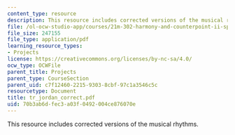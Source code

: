 ```yaml
---
content_type: resource
description: This resource includes corrected versions of the musical rhythms.
file: /ol-ocw-studio-app/courses/21m-302-harmony-and-counterpoint-ii-spring-2005/70b3ab6dfec3a03f0492004ce876070e_tr_jordan_correct.pdf
file_size: 247155
file_type: application/pdf
learning_resource_types:
- Projects
license: https://creativecommons.org/licenses/by-nc-sa/4.0/
ocw_type: OCWFile
parent_title: Projects
parent_type: CourseSection
parent_uid: c7f12460-2215-9303-8cbf-97c1a3546c5c
resourcetype: Document
title: tr_jordan_correct.pdf
uid: 70b3ab6d-fec3-a03f-0492-004ce876070e
---
```

This resource includes corrected versions of the musical rhythms.